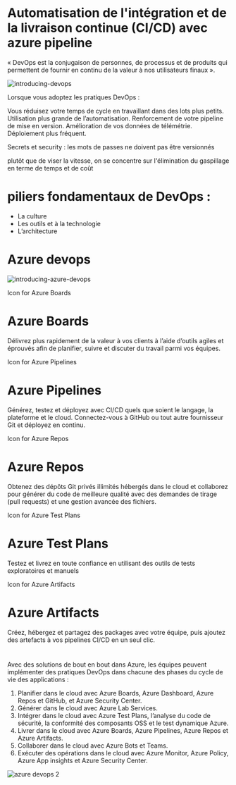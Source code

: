 # Automatisation de l'intégration et de la livraison continue (CI/CD) avec azure pipeline
« DevOps est la conjugaison de personnes, de processus et de produits qui permettent de fournir en continu de la valeur à nos utilisateurs finaux ». 


![introducing-devops](https://user-images.githubusercontent.com/5066547/172651403-a574493e-00ee-4253-8adc-f862b2afee9b.png)


Lorsque vous adoptez les pratiques DevOps :

Vous réduisez votre temps de cycle en travaillant dans des lots plus petits.
Utilisation plus grande de l’automatisation.
Renforcement de votre pipeline de mise en version.
Amélioration de vos données de télémétrie.
Déploiement plus fréquent.

Secrets et security : les mots de passes ne doivent pas être versionnés

plutôt que de viser la vitesse, on se concentre sur l'élimination du gaspillage en terme de temps et de coût

# piliers fondamentaux de DevOps : 
 - La culture
 - Les outils et à la technologie
 - L’architecture

# Azure devops
![introducing-azure-devops](https://user-images.githubusercontent.com/5066547/172651538-e032c5d2-fc40-4b70-a991-3500c1a56b21.png)

Icon for Azure Boards
# Azure Boards

Délivrez plus rapidement de la valeur à vos clients à l’aide d’outils agiles et éprouvés afin de planifier, suivre et discuter du travail parmi vos équipes.

Icon for Azure Pipelines

# Azure Pipelines

Générez, testez et déployez avec CI/CD quels que soient le langage, la plateforme et le cloud. Connectez-vous à GitHub ou tout autre fournisseur Git et déployez en continu.

Icon for Azure Repos

# Azure Repos

Obtenez des dépôts Git privés illimités hébergés dans le cloud et collaborez pour générer du code de meilleure qualité avec des demandes de tirage (pull requests) et une gestion avancée des fichiers.

Icon for Azure Test Plans

# Azure Test Plans

Testez et livrez en toute confiance en utilisant des outils de tests exploratoires et manuels

Icon for Azure Artifacts

# Azure Artifacts

Créez, hébergez et partagez des packages avec votre équipe, puis ajoutez des artefacts à vos pipelines CI/CD en un seul clic.

# ######

Avec des solutions de bout en bout dans Azure, les équipes peuvent implémenter des pratiques DevOps dans chacune des phases du cycle de vie des applications :

1. Planifier dans le cloud avec Azure Boards, Azure Dashboard, Azure Repos et GitHub, et Azure Security Center.
2. Générer dans le cloud avec Azure Lab Services.
3. Intégrer dans le cloud avec Azure Test Plans, l’analyse du code de sécurité, la conformité des composants OSS et le test dynamique Azure.
4. Livrer dans le cloud avec Azure Boards, Azure Pipelines, Azure Repos et Azure Artifacts.
5. Collaborer dans le cloud avec Azure Bots et Teams.
6. Exécuter des opérations dans le cloud avec Azure Monitor, Azure Policy, Azure App insights et Azure Security Center.

![azure devops 2](https://user-images.githubusercontent.com/5066547/172800268-3f3e1fff-2868-444e-b7a5-832cf5111751.png)


